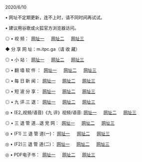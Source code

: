 <p>2020/6/10
<p>• 网址不定期更新，连不上时，请不同时间再试试。
<p>• 建议用谷歌或火狐官方浏览器访问。
<p>◎ • 视 频： 
<a href="http://hco.csso.press/" target="_blank">网址一</a> 　 
<a href="http://hao.csso.press/" target="_blank">网址二</a> 　 
<a href="http://hbo.csso.press/b.html" target="_blank">网址三</a>
<p>◆ 分 享 网 址：m.itpc.ga（请 收 藏） </p>

<p>◎ • 小 站：  
<a href="http://hco.csso.press/f.html" target="_blank">网址一</a> 　 
<a href="http://hao.csso.press/h.html" target="_blank">网址二</a> 　 
<a href="http://hbo.csso.press/k/" target="_blank">网址三</a></p>
<p>◎ • 翻 墙 软 件 ：  
<a href="http://hco.csso.press/ff/" target="_blank">网址一</a> 　 
<a href="http://hao.csso.press/s/read/a1_nd.html" target="_blank">网址二</a> 　 
<a href="http://hbo.csso.press/ff/index.html" target="_blank">网址三</a></p>
<p>◎ • 每 日 新 闻：  
<a href="http://hco.csso.press/day/" target="_blank">网址一</a> 　 
<a href="http://hao.csso.press/day/" target="_blank">网址二</a> 　 
<a href="http://hbo.csso.press/day/index.html" target="_blank">网址三</a></p>
<p>◎ • 短 波 分 享：  
<a href="http://hco.csso.press/h/" target="_blank">网址一</a> 　 
<a href="http://hao.csso.press/h/" target="_blank">网址二</a> 　 
<a href="http://hbo.csso.press/h/index.html" target="_blank">网址三</a></p>
<p>◎ • 九 评.三 退：  
<a href="http://hco.csso.press/t/" target="_blank">网址一</a> 　 
<a href="http://hao.csso.press/v2/index.html" target="_blank">网址二</a> 　 
<a href="http://hbo.csso.press/tt/index.html" target="_blank">网址三</a> 　</p>
<p>◎ • (E2_视频/语音)《九 评》视频/语音: 
<a href="http://hco.csso.press/7738.html" target="_blank">网址一</a> 　 
<a href="http://hao.csso.press/7614.html" target="_blank">网址二</a> 　 
<a href="http://hbo.csso.press/7633.html" target="_blank">网址三</a></p>
<p>◎ • 三 退 管 道...退 党 网：  
<a href="http://hco.csso.press/go/td1.html" target="_blank">网址一</a> 　 
<a href="http://hao.csso.press/go/td2.html" target="_blank">网址二</a> 　 
<a href="http://hbo.csso.press/go/td3.html" target="_blank">网址三</a></p>
<p>◎ • (F1) 三 退 管 道(一)： 
<a href="http://hco.csso.press/dd/" target="_blank">网址一</a> 　 
<a href="http://hao.csso.press/s/read/a1_tdx.html" target="_blank">网址二</a> 　 
<a href="http://hbo.csso.press/dd/" target="_blank">网址三</a></p>
<p>◎ • (F2)三 退 管 道(二)： 
<a href="http://hbo.csso.press/d/" target="_blank">网址一</a> 　 
<a href="http://hco.csso.press/d/index.html" target="_blank">网址二</a> 　 
<a href="http://hao.csso.press/d/" target="_blank">网址三</a></p>
<p>◎ • PDF电子书：  
<a href="http://hco.csso.press/p/" target="_blank">网址一</a> 　 
<a href="http://hao.csso.press/p/index.html" target="_blank">网址二</a> 　 
<a href="http://hbo.csso.press/p/" target="_blank">网址三</a></p>
